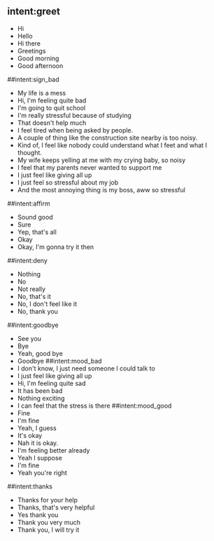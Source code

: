 ## intent:greet
- Hi
- Hello
- Hi there
- Greetings
- Good morning
- Good afternoon

##intent:sign_bad
- My life is a mess
- Hi, I'm feeling quite bad
- I'm going to quit school
- I'm really stressful because of studying
- That doesn't help much
- I feel tired when being asked by people.
- A couple of thing like the construction site nearby is too noisy.
- Kind of, I feel like nobody could understand what I feet and what I thought.
- My wife keeps yelling at me with my crying baby, so noisy
- I feel that my parents never wanted to support me 
- I just feel like giving all up
- I just feel so stressful about my job
- And the most annoying thing is my boss, aww so stressful

##intent:affirm
- Sound good
- Sure
- Yep, that's all
- Okay
- Okay, I'm gonna try it then

##intent:deny
- Nothing
- No
- Not really
- No, that's it
- No, I don't feel like it
- No, thank you

##intent:goodbye
- See you
- Bye
- Yeah, good bye
- Goodbye
##intent:mood_bad
- I don't know, I just need someone I could talk to
- I just feel like giving all up
- Hi, I'm feeling quite sad
- It has been bad
- Nothing exciting
- I can feel that the stress is there
##intent:mood_good
- Fine
- I'm fine
- Yeah, I guess
- It's okay
- Nah it is okay. 
- I'm feeling better already
- Yeah I suppose
- I'm fine
- Yeah you're right

##intent:thanks
- Thanks for your help
- Thanks, that's very helpful
- Yes thank you
- Thank you very much
- Thank you, I will try it